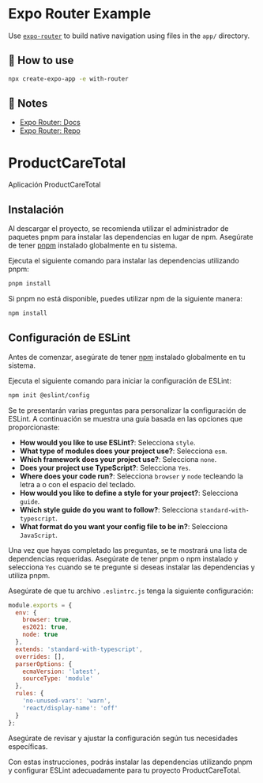 # Expo Router Example

Use [`expo-router`](https://expo.github.io/router) to build native navigation using files in the `app/` directory.

## 🚀 How to use

```sh
npx create-expo-app -e with-router
```

## 📝 Notes

- [Expo Router: Docs](https://expo.github.io/router)
- [Expo Router: Repo](https://github.com/expo/router)

# ProductCareTotal

Aplicación ProductCareTotal

## Instalación

Al descargar el proyecto, se recomienda utilizar el administrador de paquetes pnpm para instalar las dependencias en lugar de npm. Asegúrate de tener [pnpm](https://pnpm.io/) instalado globalmente en tu sistema.

Ejecuta el siguiente comando para instalar las dependencias utilizando pnpm:

```sh
pnpm install
```

Si pnpm no está disponible, puedes utilizar npm de la siguiente manera:

```sh
npm install
```

## Configuración de ESLint

Antes de comenzar, asegúrate de tener [npm](https://www.npmjs.com/) instalado globalmente en tu sistema.

Ejecuta el siguiente comando para iniciar la configuración de ESLint:

```sh
npm init @eslint/config
```

Se te presentarán varias preguntas para personalizar la configuración de ESLint. A continuación se muestra una guía basada en las opciones que proporcionaste:

- **How would you like to use ESLint?**: Selecciona `style`.
- **What type of modules does your project use?**: Selecciona `esm`.
- **Which framework does your project use?**: Selecciona `none`.
- **Does your project use TypeScript?**: Selecciona `Yes`.
- **Where does your code run?**: Selecciona `browser` y `node` tecleando la letra a o con el espacio del teclado.
- **How would you like to define a style for your project?**: Selecciona `guide`.
- **Which style guide do you want to follow?**: Selecciona `standard-with-typescript`.
- **What format do you want your config file to be in?**: Selecciona `JavaScript`.

Una vez que hayas completado las preguntas, se te mostrará una lista de dependencias requeridas. Asegúrate de tener pnpm o npm instalado y selecciona `Yes` cuando se te pregunte si deseas instalar las dependencias y utiliza pnpm.

Asegúrate de que tu archivo `.eslintrc.js` tenga la siguiente configuración:

```javascript
module.exports = {
  env: {
    browser: true,
    es2021: true,
    node: true
  },
  extends: 'standard-with-typescript',
  overrides: [],
  parserOptions: {
    ecmaVersion: 'latest',
    sourceType: 'module'
  },
  rules: {
    'no-unused-vars': 'warn',
    'react/display-name': 'off'
  }
};
```

Asegúrate de revisar y ajustar la configuración según tus necesidades específicas.

Con estas instrucciones, podrás instalar las dependencias utilizando pnpm y configurar ESLint adecuadamente para tu proyecto ProductCareTotal.